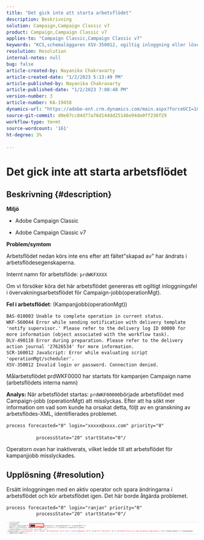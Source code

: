 ```yaml
---
title: "Det gick inte att starta arbetsflödet"
description: Beskrivning
solution: Campaign,Campaign Classic v7
product: Campaign,Campaign Classic v7
applies-to: "Campaign Classic,Campaign Classic v7"
keywords: "KCS,schemaläggaren XSV-350012, ogiltig inloggning eller lösenord. Anslutning nekad."
resolution: Resolution
internal-notes: null
bug: false
article-created-by: Nayanika Chakravarty
article-created-date: "1/2/2023 5:13:49 PM"
article-published-by: Nayanika Chakravarty
article-published-date: "1/2/2023 7:00:48 PM"
version-number: 3
article-number: KA-19458
dynamics-url: "https://adobe-ent.crm.dynamics.com/main.aspx?forceUCI=1&pagetype=entityrecord&etn=knowledgearticle&id=596d01cc-c08a-ed11-81ac-6045bd006c82"
source-git-commit: d0e07cc84d77a76d144dd25146e94de0ff236f29
workflow-type: tm+mt
source-wordcount: '161'
ht-degree: 3%

---
```


# Det gick inte att starta arbetsflödet

## Beskrivning {#description}


<b>Miljö</b>

- Adobe Campaign Classic

- Adobe Campaign Classic v7

<b>Problem/symtom</b>

Arbetsflödet nedan körs inte ens efter att fältet&quot;skapad av&quot; har ändrats i arbetsflödesegenskaperna.

Internt namn för arbetsflöde: ``prdWKFXXXX``

Om vi försöker köra det här arbetsflödet genereras ett ogiltigt inloggningsfel i övervakningsarbetsflödet för Campaign-jobb(operationMgt).

<b>Fel i arbetsflödet</b>: (Kampanjjobb(operationMgt))




```
BAS-010003 Unable to complete operation in current status.
WKF-560044 Error while sending notification with delivery template 'notify supervisor.' Please refer to the delivery log ID 00000 for more information (object associated with the workflow task).
DLV-490118 Error during preparation. Please refer to the delivery action journal '27626534' for more information.
SCR-160012 JavaScript: Error while evaluating script 'operationMgt/scheduler'.
XSV-350012 Invalid login or password. Connection denied.
```




Målarbetsflödet prdWKF0000 har startats för kampanjen Campaign name (arbetsflödets interna namn)

<b>Analys: </b>
När arbetsflödet startas: `prdWKF00000`började arbetsflödet med Campaign-jobb (operationMgt) att misslyckas. Efter att ha sökt mer information om vad som kunde ha orsakat detta, följt av en granskning av arbetsflödes-XML, identifierades problemet.




```
process forecasted="0" login="xxxxx@xxxx.com" priority="0"

           processState="20" startState="0"/
```




Operatorn ovan har inaktiverats, vilket ledde till att arbetsflödet för kampanjjobb misslyckades.


## Upplösning {#resolution}


Ersätt inloggningen med en aktiv operator och spara ändringarna i arbetsflödet och kör arbetsflödet igen. Det här borde åtgärda problemet.




```
process forecasted="0" login="ranjan" priority="0"
           processState="20" startState="0"/
```






![](assets/852729f9-68d0-ec11-a7b5-0022480a8e40.png)
